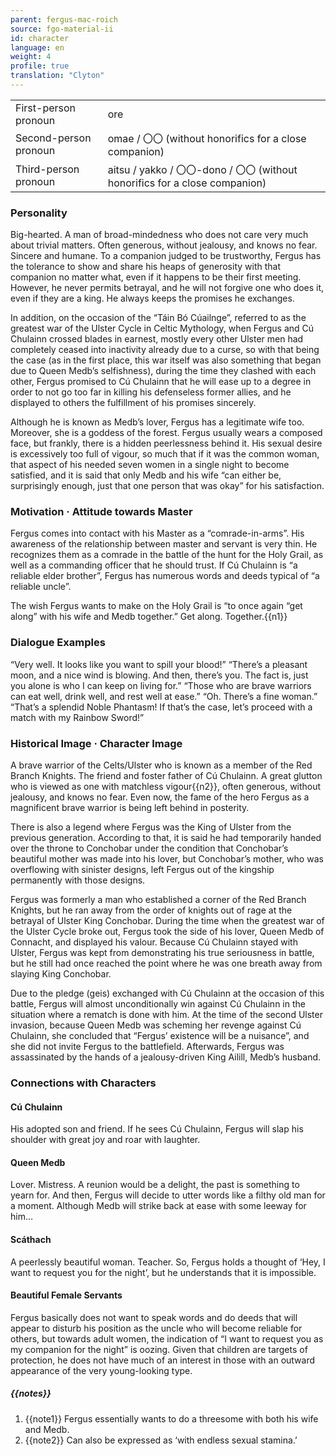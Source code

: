 ```yaml
---
parent: fergus-mac-roich
source: fgo-material-ii
id: character
language: en
weight: 4
profile: true
translation: "Clyton"
---
```


<table>
  <tr><td>First-person pronoun</td><td>ore</td></tr>
  <tr><td>Second-person pronoun</td><td>omae / 〇〇 (without honorifics for a close companion)</td></tr>
  <tr><td>Third-person pronoun</td><td>aitsu / yakko / 〇〇-dono / 〇〇 (without honorifics for a close companion)</td></tr>
</table>

### Personality

Big-hearted. A man of broad-mindedness who does not care very much about trivial matters. Often generous, without jealousy, and knows no fear. Sincere and humane. To a companion judged to be trustworthy, Fergus has the tolerance to show and share his heaps of generosity with that companion no matter what, even if it happens to be their first meeting. However, he never permits betrayal, and he will not forgive one who does it, even if they are a king. He always keeps the promises he exchanges.

In addition, on the occasion of the “Táin Bó Cúailnge”, referred to as the greatest war of the Ulster Cycle in Celtic Mythology, when Fergus and Cú Chulainn crossed blades in earnest, mostly every other Ulster men had completely ceased into inactivity already due to a curse, so with that being the case (as in the first place, this war itself was also something that began due to Queen Medb’s selfishness), during the time they clashed with each other, Fergus promised to Cú Chulainn that he will ease up to a degree in order to not go too far in killing his defenseless former allies, and he displayed to others the fulfillment of his promises sincerely.

Although he is known as Medb’s lover, Fergus has a legitimate wife too. Moreover, she is a goddess of the forest. Fergus usually wears a composed face, but frankly, there is a hidden peerlessness behind it. His sexual desire is excessively too full of vigour, so much that if it was the common woman, that aspect of his needed seven women in a single night to become satisfied, and it is said that only Medb and his wife “can either be, surprisingly enough, just that one person that was okay” for his satisfaction.

### Motivation · Attitude towards Master

Fergus comes into contact with his Master as a “comrade-in-arms”. His awareness of the relationship between master and servant is very thin. He recognizes them as a comrade in the battle of the hunt for the Holy Grail, as well as a commanding officer that he should trust. If Cú Chulainn is “a reliable elder brother”, Fergus has numerous words and deeds typical of “a reliable uncle”.

The wish Fergus wants to make on the Holy Grail is “to once again “get along” with his wife and Medb together.” Get along. Together.{{n1}}

### Dialogue Examples

“Very well. It looks like you want to spill your blood!”
“There’s a pleasant moon, and a nice wind is blowing. And then, there’s you. The fact is, just you alone is who I can keep on living for.”
“Those who are brave warriors can eat well, drink well, and rest well at ease.”
“Oh. There’s a fine woman.”
“That’s a splendid Noble Phantasm! If that’s the case, let’s proceed with a match with my Rainbow Sword!”

### Historical Image · Character Image

A brave warrior of the Celts/Ulster who is known as a member of the Red Branch Knights. The friend and foster father of Cú Chulainn. A great glutton who is viewed as one with matchless vigour{{n2}}, often generous, without jealousy, and knows no fear. Even now, the fame of the hero Fergus as a magnificent brave warrior is being left behind in posterity.

There is also a legend where Fergus was the King of Ulster from the previous generation. According to that, it is said he had temporarily handed over the throne to Conchobar under the condition that Conchobar’s beautiful mother was made into his lover, but Conchobar’s mother, who was overflowing with sinister designs, left Fergus out of the kingship permanently with those designs.

Fergus was formerly a man who established a corner of the Red Branch Knights, but he ran away from the order of knights out of rage at the betrayal of Ulster King Conchobar. During the time when the greatest war of the Ulster Cycle broke out, Fergus took the side of his lover, Queen Medb of Connacht, and displayed his valour. Because Cú Chulainn stayed with Ulster, Fergus was kept from demonstrating his true seriousness in battle, but he still had once reached the point where he was one breath away from slaying King Conchobar.

Due to the pledge (geis) exchanged with Cú Chulainn at the occasion of this battle, Fergus will almost unconditionally win against Cú Chulainn in the situation where a rematch is done with him. At the time of the second Ulster invasion, because Queen Medb was scheming her revenge against Cú Chulainn, she concluded that “Fergus’ existence will be a nuisance”, and she did not invite Fergus to the battlefield. Afterwards, Fergus was assassinated by the hands of a jealousy-driven King Ailill, Medb’s husband.

### Connections with Characters

#### Cú Chulainn

His adopted son and friend. If he sees Cú Chulainn, Fergus will slap his shoulder with great joy and roar with laughter.

#### Queen Medb

Lover. Mistress. A reunion would be a delight, the past is something to yearn for. And then, Fergus will decide to utter words like a filthy old man for a moment. Although Medb will strike back at ease with some leeway for him…

#### Scáthach

A peerlessly beautiful woman. Teacher. So, Fergus holds a thought of ‘Hey, I want to request you for the night’, but he understands that it is impossible.

#### Beautiful Female Servants

Fergus basically does not want to speak words and do deeds that will appear to disturb his position as the uncle who will become reliable for others, but towards adult women, the indication of “I want to request you as my companion for the night” is oozing. Given that children are targets of protection, he does not have much of an interest in those with an outward appearance of the very young-looking type.

##### {{notes}}

1. {{note1}} Fergus essentially wants to do a threesome with both his wife and Medb.
1. {{note2}} Can also be expressed as ‘with endless sexual stamina.’
